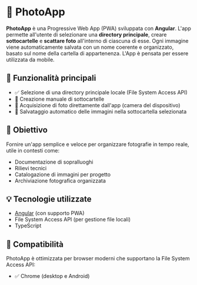 # 📸 PhotoApp

**PhotoApp** è una Progressive Web App (PWA) sviluppata con **Angular**.
L'app permette all'utente di selezionare una **directory principale**, creare **sottocartelle** e **scattare foto** all'interno di ciascuna di esse. Ogni immagine viene automaticamente salvata con un nome coerente e organizzato, basato sul nome della cartella di appartenenza. L'App è pensata per essere utilizzata da mobile. 

## 🧹 Funzionalità principali

* ✅ Selezione di una directory principale locale (File System Access API)
* 📁 Creazione manuale di sottocartelle
* 📸 Acquisizione di foto direttamente dall'app (camera del dispositivo)
* 🔄 Salvataggio automatico delle immagini nella sottocartella selezionata

## 🧠 Obiettivo

Fornire un'app semplice e veloce per organizzare fotografie in tempo reale, utile in contesti come:

* Documentazione di sopralluoghi
* Rilievi tecnici
* Catalogazione di immagini per progetto
* Archiviazione fotografica organizzata

## 💡 Tecnologie utilizzate

* [Angular](https://angular.io/) (con supporto PWA)
* File System Access API (per gestione file locali)
* TypeScript

## 📱 Compatibilità

PhotoApp è ottimizzata per browser moderni che supportano la File System Access API:

* ✅ Chrome (desktop e Android)
